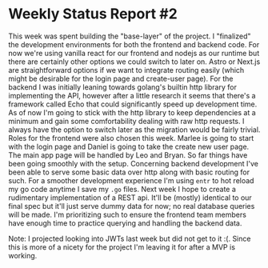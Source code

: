 # Weekly Status Report #2

This week was spent building the "base-layer" of the project. I "finalized" the development environments for both the frontend and backend code. For now we're using
vanilla react for our frontend and nodejs as our runtime but there are certainly other options we could switch to later on. Astro or Next.js are straightforward options if we want to integrate
routing easily (which might be desirable for the login page and create-user page). For the backend I was initially leaning towards golang's builtin http library for implementing the API, however after a little 
research it seems that there's a framework called Echo that could significantly speed up development time. As of now I'm going to stick with the http library to keep dependencies at a minimum and gain some comfortability
dealing with raw http requests. I always have the option to switch later as the migration would be fairly trivial. Roles for the frontend were also chosen this week. Marlee is going to start with the login page and 
Daniel is going to take the create new user page. The main app page will be handled by Leo and Bryan. So far things have been going smoothly with the setup. Concerning backend development I've been able to serve 
some basic data over http along with basic routing for such. For a smoother development experience I'm using `entr` to hot reload my go code anytime I save my `.go` files. Next week I hope to create a rudimentary 
implementation of a REST api. It'll be (mostly) identical to our final spec but it'll just serve dummy data for now; no real database queries will be made. I'm prioritizing such to ensure the frontend team members have 
enough time to practice querying and handling the backend data. 

Note: I projected looking into JWTs last week but did not get to it :(. Since this is more of a nicety for the project I'm leaving it for after a MVP is working.
